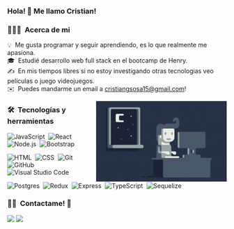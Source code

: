 ### Hola! 👋 Me llamo Cristian!



<!-- ## 👋 &nbsp;Hey there! I'm Aditya -->

### 👨🏻‍💻 &nbsp;Acerca de mi

💡 &nbsp;Me gusta programar y seguir aprendiendo, es lo que realmente me apasiona.\
🎓 &nbsp;Estudié desarrollo web full stack en el bootcamp de Henry.\
✍️ &nbsp;En mis tiempos libres si no estoy investigando otras tecnologias veo películas o juego videojuegos.\
✉️ &nbsp;Puedes mandarme un email a cristiangsosa15@gmail.com!

<img alt="Night Coding" src="https://raw.githubusercontent.com/AVS1508/AVS1508/master/assets/Night-Coding.gif" align="right"/>

### 🛠 &nbsp;Tecnologías y herramientas

![JavaScript](https://img.shields.io/badge/-JavaScript-05122A?style=flat&logo=javascript)&nbsp;
![React](https://img.shields.io/badge/-React-05122A?style=flat&logo=react)&nbsp;
![Node.js](https://img.shields.io/badge/-Node.js-05122A?style=flat&logo=node.js)&nbsp;
![Bootstrap](https://img.shields.io/badge/-Bootstrap-05122A?style=flat&logo=bootstrap&logoColor=563D7C)

![HTML](https://img.shields.io/badge/-HTML-05122A?style=flat&logo=HTML5)&nbsp;
![CSS](https://img.shields.io/badge/-CSS-05122A?style=flat&logo=CSS3&logoColor=1572B6)&nbsp;
![Git](https://img.shields.io/badge/-Git-05122A?style=flat&logo=git)&nbsp;
![GitHub](https://img.shields.io/badge/-GitHub-05122A?style=flat&logo=github)&nbsp;
![Visual Studio Code](https://img.shields.io/badge/-Visual%20Studio%20Code-05122A?style=flat&logo=visual-studio-code&logoColor=007ACC)&nbsp;

![Postgres](https://img.shields.io/badge/-Postgres-05122A?style=flat&logo=postgresql)&nbsp;
![Redux](https://img.shields.io/badge/-Redux-05122A?style=flat&logo=redux)&nbsp;
![Express](https://img.shields.io/badge/-Express-05122A?style=flat&logo=express)&nbsp;
![TypeScript](https://img.shields.io/badge/-TypeScript-05122A?style=flat&logo=typeScript)&nbsp;
![Sequelize](https://img.shields.io/badge/-Sequelize-05122A?style=flat&logo=sequelize)

### 🤝🏻 &nbsp;Contactame! 🤗


<a href="https://www.linkedin.com/in/cristiangsosa/"><img src="https://img.shields.io/badge/-Cristian%20Sosa-0077B5?style=flat&logo=Linkedin&logoColor=white"/></a>
<a href="mailto:cristiangsosa15@gmail.com"><img src="https://img.shields.io/badge/-cristiangsosa15@gmail.com-D14836?style=flat&logo=Gmail&logoColor=white"/></a>

